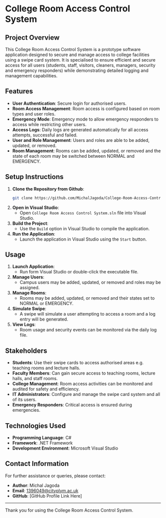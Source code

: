 # College Room Access Control System

## Project Overview
This College Room Access Control System is a prototype software application designed to secure and manage access to college facilities 
using a swipe card system. It is specialised to ensure efficient and secure access for all users (students, staff, visitors, cleaners, 
managers, security and emergency responders) while demonstrating detailed logging and management capabilities.

## Features
- **User Authentication**: Secure login for authorised users.
- **Room Access Management**: Room access is configured based on room types and user roles.
- **Emergency Mode**: Emergency mode to allow emergency responders to access while restricting other users.
- **Access Logs**: Daily logs are generated automatically for all access attempts, successful and failed.
- **User and Role Management**: Users and roles are able to be added, updated, or removed.
- **Room Management**: Rooms can be added, updated, or removed and the state of each room may be switched between NORMAL and EMERGENCY.

## Setup Instructions
1. **Clone the Repository from Github**:
   ```bash
   git clone https://github.com/MichalJagoda/College-Room-Access-Control-System.git
   ```
2. **Open in Visual Studio**:
   - Open `College Room Access Control System.sln` file into Visual Studio.
3. **Build the Project**:
   - Use the `Build` option in Visual Studio to compile the application.
4. **Run the Application**:
   - Launch the application in Visual Studio using the `Start` button.

## Usage
1. **Launch Application**:
   - Run form Visual Studio or double-click the executable file.
2. **Manage Users**:
   - Campus users may be added, updated, or removed and roles may be assigned.
3. **Manage Rooms**:
   - Rooms may be added, updated, or removed and their states set to NORMAL or EMERGENCY.
4. **Simulate Swipe**:
   - A swipe will simulate a user attempting to access a room and a log entry will be generated.
5. **View Logs**:
   - Room usage and security events can be monitored via the daily log file.

## Stakeholders
- **Students**: Use their swipe cards to access authorised areas e.g. teaching rooms and lecture halls.
- **Faculty Members**: Can gain secure access to teaching rooms, lecture halls, and staff rooms.
- **College Management**: Room access activities can be monitored and audited for safety and efficiency.
- **IT Administrators**: Configure and manage the swipe card system and all of its users.
- **Emergency Responders**: Critical access is ensured during emergencies.

## Technologies Used
- **Programming Language**: C#
- **Framework**: .NET Framework
- **Development Environment**: Microsoft Visual Studio

## Contact Information
For further assistance or queries, please contact:
- **Author**: Michal Jagoda
- **Email**: 1396049@cityplym.ac.uk
- **GitHub**: [GitHub Profile Link Here]

---
Thank you for using the College Room Access Control System. 

